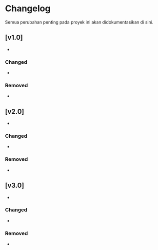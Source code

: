 # Changelog

Semua perubahan penting pada proyek ini akan didokumentasikan di sini.

## [v1.0] 
-
### Changed
-
### Removed
-

## [v2.0] 
-
### Changed
-
### Removed
-


## [v3.0] 
-
### Changed
-
### Removed
-


